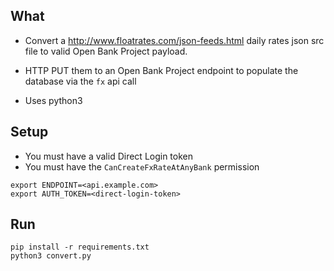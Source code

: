 
## What

- Convert a http://www.floatrates.com/json-feeds.html daily rates json src file 
to valid Open Bank Project payload.
- HTTP PUT them to an Open Bank Project endpoint to populate the database via the `fx` api call

- Uses python3 

## Setup 

- You must have a valid Direct Login token
- You must have the `CanCreateFxRateAtAnyBank` permission

```
export ENDPOINT=<api.example.com>
export AUTH_TOKEN=<direct-login-token>
```

## Run
    pip install -r requirements.txt
    python3 convert.py

